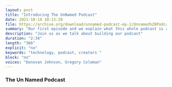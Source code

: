 ```yaml
---
layout: post
title: "Introducing The UnNamed Podcast"
date: 2021-10-19 10:13:29
file: https://archive.org/download/unnamed-podcast-ep-1/Unnamed%20Podcast%20Ep1.mp3
summary: "Our first episode and we explain what this whole podcast is about."
description: "Join us as we talk about building our podcast"
duration: "2:34" 
length: "366"
explicit: "no" 
keywords: "technology, podcast, creators "
block: "no" 
voices: "Donovan Johnson, Gregory Coleman"
---
```


### The Un Named Podcast

